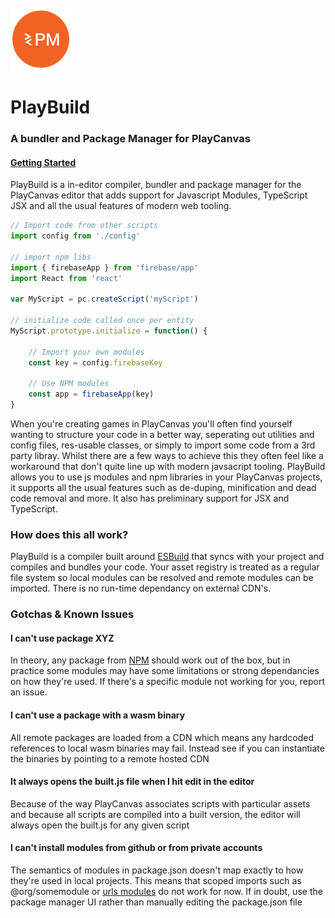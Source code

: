 <div >
  <br>
  <img display='inline' src="./static/icon.png" alt="PlayBuild" width="100">
  <h1 display='inline'  >PlayBuild</h1>
  <h3>A bundler and Package Manager for PlayCanvas</h3>
  <h4><a href='https://github.com/marklundin/pcpm/wiki/Getting-Started'>Getting Started</a></h4>
</div
  
PlayBuild is a in-editor compiler, bundler and package manager for the PlayCanvas editor that adds support for Javascript Modules, TypeScript JSX and all the usual features of modern web tooling. 

```javascript
// Import code from other scripts
import config from './config'

// import npm libs
import { firebaseApp } from 'firebase/app'
import React from 'react'

var MyScript = pc.createScript('myScript')

// initialize code called once per entity
MyScript.prototype.initialize = function() {

    // Import your own modules
    const key = config.firebaseKey

    // Use NPM modules
    const app = firebaseApp(key)
}
```


When you're creating games in PlayCanvas you'll often find yourself wanting to structure your code in a better way, seperating out utilities and config files, res-usable classes, or simply to import some code from a 3rd party libray. Whilst there are a few ways to achieve this they often feel like a workaround that don't quite line up with modern javsacript tooling. PlayBuild allows you to use js modules and npm libraries in your PlayCanvas projects, it supports all the usual features such as de-duping, minification and dead code removal and more. It also has preliminary support for JSX and TypeScript.

### How does this all work?
PlayBuild is a compiler built around [ESBuild](https://github.com/evanw/esbuild) that syncs with your project and compiles and bundles your code. Your asset registry is treated as a regular file system so local modules can be resolved and remote modules can be imported. There is no run-time dependancy on external CDN's.

### Gotchas & Known Issues

#### I can't use package XYZ
In theory, any package from [NPM](https://www.npmjs.com/) should work out of the box, but in practice some modules may have some limitations or strong dependancies on how they're used. If there's a specific module not working for you, report an issue.

#### I can't use a package with a wasm binary
All remote packages are loaded from a CDN which means any hardcoded references to local wasm binaries may fail. Instead see if you can instantiate the binaries by pointing to a remote hosted CDN

#### It always opens the built.js file when I hit edit in the editor
Because of the way PlayCanvas associates scripts with particular assets and because all scripts are compiled into a built version, the editor will always open the built.js for any given script

#### I can't install modules from github or from private accounts
The semantics of modules in package.json doesn't map exactly to how they're used in local projects. This means that scoped imports such as @org/somemodule or [urls modules](https://docs.npmjs.com/cli/v8/configuring-npm/package-json#urls-as-dependencies) do not work for now. If in doubt, use the package manager UI rather than manually editing the package.json file
